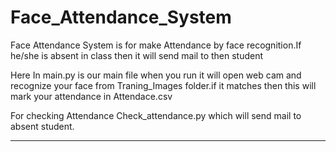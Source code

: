 # Face_Attendance_System


Face Attendance System is for make Attendance by face recognition.If he/she is absent in class then it will send mail to then student

Here In main.py is our main file when you run it will open web cam and recognize your face from Traning_Images folder.if it matches then this will mark your attendance in Attendace.csv



For checking Attendance  Check_attendance.py which will send mail to absent student.

<hr>
